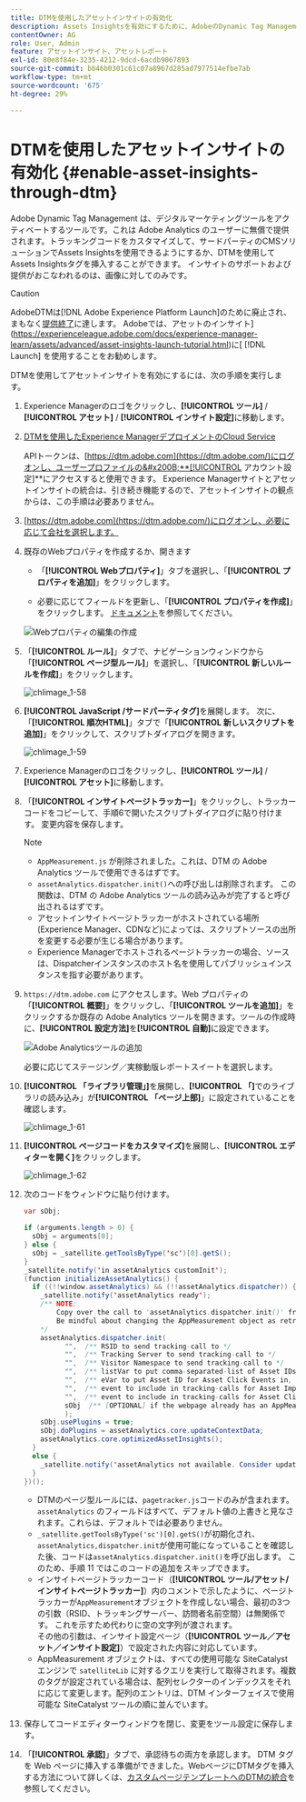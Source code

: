 ```yaml
---
title: DTMを使用したアセットインサイトの有効化
description: Assets Insightsを有効にするために、AdobeのDynamic Tag Management(DTM)を使用する方法について説明します。
contentOwner: AG
role: User, Admin
feature: アセットインサイト、アセットレポート
exl-id: 80e8f84e-3235-4212-9dcd-6acdb9067893
source-git-commit: bb46b0301c61c07a8967d285ad7977514efbe7ab
workflow-type: tm+mt
source-wordcount: '675'
ht-degree: 29%

---
```


# DTMを使用したアセットインサイトの有効化 {#enable-asset-insights-through-dtm}

Adobe Dynamic Tag Management は、デジタルマーケティングツールをアクティベートするツールです。これは Adobe Analytics のユーザーに無償で提供されます。トラッキングコードをカスタマイズして、サードパーティのCMSソリューションでAssets Insightsを使用できるようにするか、DTMを使用してAssets Insightsタグを挿入することができます。 インサイトのサポートおよび提供がおこなわれるのは、画像に対してのみです。

>[!CAUTION]
>
>AdobeDTMは[!DNL Adobe Experience Platform Launch]のために廃止され、まもなく[提供終了](https://medium.com/launch-by-adobe/dtm-plans-for-a-sunset-3c6aab003a6f)に達します。 Adobeでは、アセットのインサイト](https://experienceleague.adobe.com/docs/experience-manager-learn/assets/advanced/asset-insights-launch-tutorial.html)に[ [!DNL Launch] を使用することをお勧めします。

DTMを使用してアセットインサイトを有効にするには、次の手順を実行します。

1. Experience Managerのロゴをクリックし、**[!UICONTROL ツール]** / **[!UICONTROL アセット]** / **[!UICONTROL インサイト設定]**&#x200B;に移動します。
1. [DTMを使用したExperience ManagerデプロイメントのCloud Service](/help/sites-administering/dtm.md)

   APIトークンは、[https://dtm.adobe.com](https://dtm.adobe.com/)にログオンし、ユーザープロファイルの&#x200B;**[!UICONTROL アカウント設定]**&#x200B;にアクセスすると使用できます。 Experience Managerサイトとアセットインサイトの統合は、引き続き機能するので、アセットインサイトの観点からは、この手順は必要ありません。

1. [https://dtm.adobe.com](https://dtm.adobe.com/)にログオンし、必要に応じて会社を選択します。
1. 既存のWebプロパティを作成するか、開きます

   * 「**[!UICONTROL Webプロパティ]**」タブを選択し、「**[!UICONTROL プロパティを追加]**」をクリックします。

   * 必要に応じてフィールドを更新し、「**[!UICONTROL プロパティを作成]**」をクリックします。 [ドキュメント](https://experienceleague.adobe.com/docs/experience-manager-learn/getting-started-wknd-tutorial-develop/overview.html)を参照してください。

   ![Webプロパティの編集の作成](assets/Create-edit-web-property.png)

1. 「**[!UICONTROL ルール]**」タブで、ナビゲーションウィンドウから「**[!UICONTROL ページ型ルール]**」を選択し、「**[!UICONTROL 新しいルールを作成]**」をクリックします。

   ![chlimage_1-58](assets/chlimage_1-194.png)

1. **[!UICONTROL JavaScript /サードパーティタグ]**&#x200B;を展開します。 次に、「**[!UICONTROL 順次HTML]**」タブで「**[!UICONTROL 新しいスクリプトを追加]**」をクリックして、スクリプトダイアログを開きます。

   ![chlimage_1-59](assets/chlimage_1-195.png)

1. Experience Managerのロゴをクリックし、**[!UICONTROL ツール]** / **[!UICONTROL アセット]**&#x200B;に移動します。
1. 「**[!UICONTROL インサイトページトラッカー]**」をクリックし、トラッカーコードをコピーして、手順6で開いたスクリプトダイアログに貼り付けます。 変更内容を保存します。

   >[!NOTE]
   >
   >* `AppMeasurement.js` が削除されました。これは、DTM の Adobe Analytics ツールで使用できるはずです。
   >* `assetAnalytics.dispatcher.init()`への呼び出しは削除されます。 この関数は、DTM の Adobe Analytics ツールの読み込みが完了すると呼び出されるはずです。
   >* アセットインサイトページトラッカーがホストされている場所(Experience Manager、CDNなど)によっては、スクリプトソースの出所を変更する必要が生じる場合があります。
   >* Experience Managerでホストされるページトラッカーの場合、ソースは、Dispatcherインスタンスのホスト名を使用してパブリッシュインスタンスを指す必要があります。


1. `https://dtm.adobe.com` にアクセスします。Web プロパティの「**[!UICONTROL 概要]**」をクリックし、「**[!UICONTROL ツールを追加]**」をクリックするか既存の Adobe Analytics ツールを開きます。ツールの作成時に、**[!UICONTROL 設定方法]**&#x200B;を&#x200B;**[!UICONTROL 自動]**&#x200B;に設定できます。

   ![Adobe Analyticsツールの追加](assets/Add-Adobe-Analytics-Tool.png)

   必要に応じてステージング／実稼動版レポートスイートを選択します。

1. **[!UICONTROL 「ライブラリ管理」]**&#x200B;を展開し、**[!UICONTROL 「]**&#x200B;でのライブラリの読み込み」が&#x200B;**[!UICONTROL 「ページ上部]**」に設定されていることを確認します。

   ![chlimage_1-61](assets/chlimage_1-197.png)

1. **[!UICONTROL ページコードをカスタマイズ]**&#x200B;を展開し、**[!UICONTROL エディターを開く]**&#x200B;をクリックします。

   ![chlimage_1-62](assets/chlimage_1-198.png)

1. 次のコードをウィンドウに貼り付けます。

   ```Java
   var sObj;
   
   if (arguments.length > 0) {
     sObj = arguments[0];
   } else {
     sObj = _satellite.getToolsByType('sc')[0].getS();
   }
   _satellite.notify('in assetAnalytics customInit');
   (function initializeAssetAnalytics() {
     if ((!!window.assetAnalytics) && (!!assetAnalytics.dispatcher)) {
       _satellite.notify('assetAnalytics ready');
       /** NOTE:
           Copy over the call to 'assetAnalytics.dispatcher.init()' from Assets Pagetracker
           Be mindful about changing the AppMeasurement object as retrieved above.
       */
       assetAnalytics.dispatcher.init(
             "",  /** RSID to send tracking-call to */
             "",  /** Tracking Server to send tracking-call to */
             "",  /** Visitor Namespace to send tracking-call to */
             "",  /** listVar to put comma-separated-list of Asset IDs for Asset Impression Events in tracking-call, e.g. 'listVar1' */
             "",  /** eVar to put Asset ID for Asset Click Events in, e.g. 'eVar3' */
             "",  /** event to include in tracking-calls for Asset Impression Events, e.g. 'event8' */
             "",  /** event to include in tracking-calls for Asset Click Events, e.g. 'event7' */
             sObj  /** [OPTIONAL] if the webpage already has an AppMeasurement object, include the object here. If unspecified, Pagetracker Core shall create its own AppMeasurement object */
             );
       sObj.usePlugins = true;
       sObj.doPlugins = assetAnalytics.core.updateContextData;
       assetAnalytics.core.optimizedAssetInsights();
     }
     else {
       _satellite.notify('assetAnalytics not available. Consider updating the Custom Page Code', 4);
     }
   })();
   ```

   * DTMのページ型ルールには、`pagetracker.js`コードのみが含まれます。 `assetAnalytics` のフィールドはすべて、デフォルト値の上書きと見なされます。これらは、デフォルトでは必要ありません。
   * `_satellite.getToolsByType('sc')[0].getS()`が初期化され、`assetAnalytics,dispatcher.init`が使用可能になっていることを確認した後、コードは`assetAnalytics.dispatcher.init()`を呼び出します。 このため、手順 11 ではこのコードの追加をスキップできます。
   * インサイトページトラッカーコード（**[!UICONTROL ツール/アセット/インサイトページトラッカー]**）内のコメントで示したように、ページトラッカーが`AppMeasurement`オブジェクトを作成しない場合、最初の3つの引数（RSID、トラッキングサーバー、訪問者名前空間）は無関係です。 これを示すため代わりに空の文字列が渡されます。\
       その他の引数は、インサイト設定ページ（**[!UICONTROL ツール／アセット／インサイト設定]**）で設定された内容に対応しています。
   * AppMeasurement オブジェクトは、すべての使用可能な SiteCatalyst エンジンで `satelliteLib` に対するクエリを実行して取得されます。複数のタグが設定されている場合は、配列セレクターのインデックスをそれに応じて変更します。配列のエントリは、DTM インターフェイスで使用可能な SiteCatalyst ツールの順に並んでいます。

1. 保存してコードエディターウィンドウを閉じ、変更をツール設定に保存します。
1. 「**[!UICONTROL 承認]**」タブで、承認待ちの両方を承認します。 DTM タグを Web ページに挿入する準備ができました。WebページにDTMタグを挿入する方法について詳しくは、[カスタムページテンプレートへのDTMの統合](https://blogs.adobe.com/experiencedelivers/experience-management/integrating-dtm-custom-aem6-page-template/)を参照してください。
